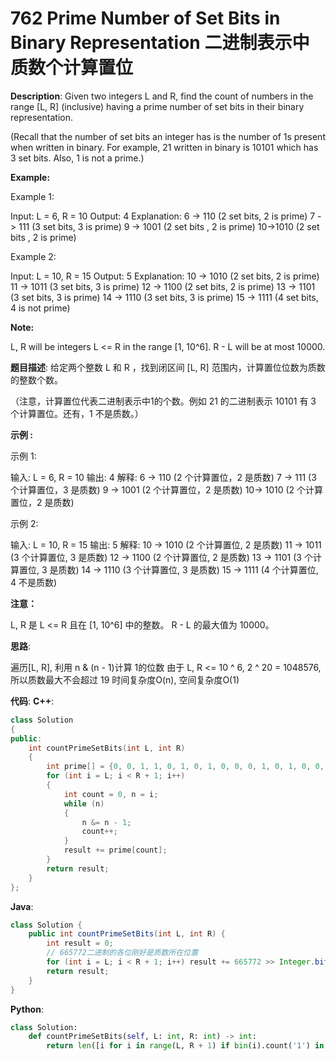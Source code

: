 # 762 Prime Number of Set Bits in Binary Representation 二进制表示中质数个计算置位

__Description__:
Given two integers L and R, find the count of numbers in the range [L, R] (inclusive) having a prime number of set bits in their binary representation.

(Recall that the number of set bits an integer has is the number of 1s present when written in binary. For example, 21 written in binary is 10101 which has 3 set bits. Also, 1 is not a prime.)

__Example:__

Example 1:

Input: L = 6, R = 10
Output: 4
Explanation:
6 -> 110 (2 set bits, 2 is prime)
7 -> 111 (3 set bits, 3 is prime)
9 -> 1001 (2 set bits , 2 is prime)
10->1010 (2 set bits , 2 is prime)

Example 2:

Input: L = 10, R = 15
Output: 5
Explanation:
10 -> 1010 (2 set bits, 2 is prime)
11 -> 1011 (3 set bits, 3 is prime)
12 -> 1100 (2 set bits, 2 is prime)
13 -> 1101 (3 set bits, 3 is prime)
14 -> 1110 (3 set bits, 3 is prime)
15 -> 1111 (4 set bits, 4 is not prime)

__Note:__

L, R will be integers L <= R in the range [1, 10^6].
R - L will be at most 10000.

__题目描述__:
给定两个整数 L 和 R ，找到闭区间 [L, R] 范围内，计算置位位数为质数的整数个数。

（注意，计算置位代表二进制表示中1的个数。例如 21 的二进制表示 10101 有 3 个计算置位。还有，1 不是质数。）

__示例 :__

示例 1:

输入: L = 6, R = 10
输出: 4
解释:
6 -> 110 (2 个计算置位，2 是质数)
7 -> 111 (3 个计算置位，3 是质数)
9 -> 1001 (2 个计算置位，2 是质数)
10-> 1010 (2 个计算置位，2 是质数)

示例 2:

输入: L = 10, R = 15
输出: 5
解释:
10 -> 1010 (2 个计算置位, 2 是质数)
11 -> 1011 (3 个计算置位, 3 是质数)
12 -> 1100 (2 个计算置位, 2 是质数)
13 -> 1101 (3 个计算置位, 3 是质数)
14 -> 1110 (3 个计算置位, 3 是质数)
15 -> 1111 (4 个计算置位, 4 不是质数)

__注意：__

L, R 是 L <= R 且在 [1, 10^6] 中的整数。
R - L 的最大值为 10000。

__思路__:

遍历[L, R], 利用 n & (n - 1)计算 1的位数
由于 L, R <= 10 ^ 6, 2 ^ 20 = 1048576, 所以质数最大不会超过 19
时间复杂度O(n), 空间复杂度O(1)

__代码__:
__C++__:

```C++
class Solution 
{
public:
    int countPrimeSetBits(int L, int R) 
    {
        int prime[] = {0, 0, 1, 1, 0, 1, 0, 1, 0, 0, 0, 1, 0, 1, 0, 0, 0, 1, 0, 1}, result = 0;
        for (int i = L; i < R + 1; i++) 
        {
            int count = 0, n = i;
            while (n) 
            {
                n &= n - 1;
                count++;
            }
            result += prime[count];
        }
        return result;
    }
};
```

__Java__:

```Java
class Solution {
    public int countPrimeSetBits(int L, int R) {
        int result = 0;
        // 665772二进制的各位刚好是质数所在位置
        for (int i = L; i < R + 1; i++) result += 665772 >> Integer.bitCount(i) & 1;
        return result;
    }
}
```

__Python__:

```Python
class Solution:
    def countPrimeSetBits(self, L: int, R: int) -> int:
        return len([i for i in range(L, R + 1) if bin(i).count('1') in (2, 3, 5, 7, 11, 13, 17, 19)])
```
